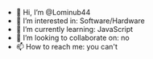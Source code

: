 - 👋 Hi, I’m @Lominub44
- 👀 I’m interested in: Software/Hardware
- 🌱 I’m currently learning: JavaScript
- 💞️ I’m looking to collaborate on: no
- 📫 How to reach me: you can't

<!---
Lominub44/Lominub44 is a ✨ special ✨ repository because its `README.md` (this file) appears on your GitHub profile.
You can click the Preview link to take a look at your changes.
--->
